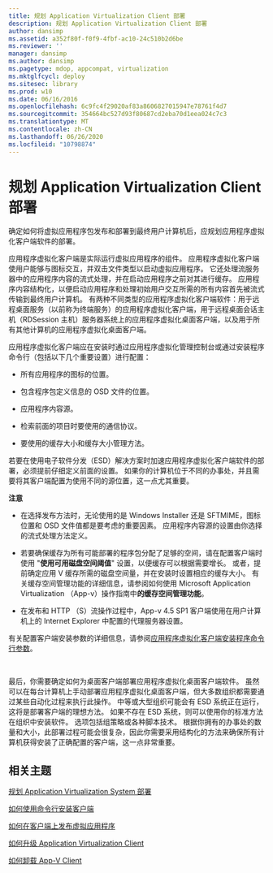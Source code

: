 ```yaml
---
title: 规划 Application Virtualization Client 部署
description: 规划 Application Virtualization Client 部署
author: dansimp
ms.assetid: a352f80f-f0f9-4fbf-ac10-24c510b2d6be
ms.reviewer: ''
manager: dansimp
ms.author: dansimp
ms.pagetype: mdop, appcompat, virtualization
ms.mktglfcycl: deploy
ms.sitesec: library
ms.prod: w10
ms.date: 06/16/2016
ms.openlocfilehash: 6c9fc4f29020af83a8606827015947e78761f4d7
ms.sourcegitcommit: 354664bc527d93f80687cd2eba70d1eea024c7c3
ms.translationtype: MT
ms.contentlocale: zh-CN
ms.lasthandoff: 06/26/2020
ms.locfileid: "10798874"
---
```

# 规划 Application Virtualization Client 部署


确定如何将虚拟应用程序包发布和部署到最终用户计算机后，应规划应用程序虚拟化客户端软件的部署。

应用程序虚拟化客户端是实际运行虚拟应用程序的组件。 应用程序虚拟化客户端使用户能够与图标交互，并双击文件类型以启动虚拟应用程序。 它还处理流服务器中的应用程序内容的流式处理，并在启动应用程序之前对其进行缓存。 应用程序内容结构化，以便启动应用程序和处理初始用户交互所需的所有内容首先被流式传输到最终用户计算机。 有两种不同类型的应用程序虚拟化客户端软件：用于远程桌面服务（以前称为终端服务）的应用程序虚拟化客户端，用于远程桌面会话主机（RDSession 主机）服务器系统上的应用程序虚拟化桌面客户端，以及用于所有其他计算机的应用程序虚拟化桌面客户端。

应用程序虚拟化客户端应在安装时通过应用程序虚拟化管理控制台或通过安装程序命令行（包括以下几个重要设置）进行配置：

-   所有应用程序的图标的位置。

-   包含程序包定义信息的 OSD 文件的位置。

-   应用程序内容源。

-   检索前面的项目时要使用的通信协议。

-   要使用的缓存大小和缓存大小管理方法。

若要在使用电子软件分发（ESD）解决方案时加速应用程序虚拟化客户端软件的部署，必须提前仔细定义前面的设置。 如果你的计算机位于不同的办事处，并且需要将其客户端配置为使用不同的源位置，这一点尤其重要。

**注意**  
-   在选择发布方法时，无论使用的是 Windows Installer 还是 SFTMIME，图标位置和 OSD 文件值都是要考虑的重要因素。 应用程序内容源的设置由你选择的流式处理方法定义。

-   若要确保缓存为所有可能部署的程序包分配了足够的空间，请在配置客户端时使用 "**使用可用磁盘空间阈值**" 设置，以便缓存可以根据需要增长。 或者，提前确定应用 V 缓存所需的磁盘空间量，并在安装时设置相应的缓存大小。 有关缓存空间管理功能的详细信息，请参阅如何使用 Microsoft Application Virtualization （App-v）操作指南中**的缓存空间管理功能**。

-   在发布和 HTTP （S）流操作过程中，App-v 4.5 SP1 客户端使用在用户计算机上的 Internet Explorer 中配置的代理服务器设置。

有关配置客户端安装参数的详细信息，请参阅[应用程序虚拟化客户端安装程序命令行参数](application-virtualization-client-installer-command-line-parameters.md)。

 

最后，你需要确定如何为桌面客户端部署应用程序虚拟化桌面客户端软件。 虽然可以在每台计算机上手动部署应用程序虚拟化桌面客户端，但大多数组织都需要通过某些自动化过程来执行此操作。 中等或大型组织可能会有 ESD 系统正在运行，这将是部署客户端的理想方法。 如果不存在 ESD 系统，则可以使用你的标准方法在组织中安装软件。 选项包括组策略或各种脚本技术。 根据你拥有的办事处的数量和大小，此部署过程可能会很复杂，因此你需要采用结构化的方法来确保所有计算机获得安装了正确配置的客户端，这一点非常重要。

## 相关主题


[规划 Application Virtualization System 部署](planning-for-application-virtualization-system-deployment.md)

[如何使用命令行安装客户端](how-to-install-the-client-by-using-the-command-line-new.md)

[如何在客户端上发布虚拟应用程序](how-to-publish-a-virtual-application-on-the-client.md)

[如何升级 Application Virtualization Client](how-to-upgrade-the-application-virtualization-client.md)

[如何卸载 App-V Client](how-to-uninstall-the-app-v-client.md)

 

 





